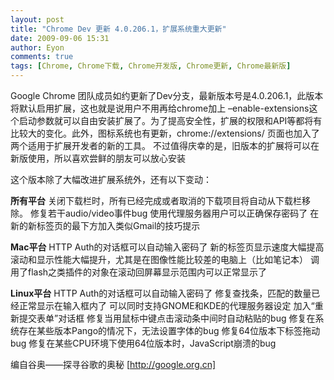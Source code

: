 ```yaml
---
layout: post
title: "Chrome Dev 更新 4.0.206.1，扩展系统重大更新"
date: 2009-09-06 15:31
author: Eyon
comments: true
tags: [Chrome, Chrome下载, Chrome开发版, Chrome更新, Chrome最新版]
---
```

Google Chrome 团队成员如约更新了Dev分支，最新版本号是4.0.206.1，此版本将默认启用扩展，这也就是说用户不用再给chrome加上 –enable-extensions这个启动参数就可以自由安装扩展了。为了提高安全性，扩展的权限和API等都将有比较大的变化。此外，图标系统也有更新，chrome://extensions/ 页面也加入了两个适用于扩展开发者的新的工具。
不过值得庆幸的是，旧版本的扩展将可以在新版使用，所以喜欢尝鲜的朋友可以放心安装

这个版本除了大幅改进扩展系统外，还有以下变动：

**所有平台**
关闭下载栏时，所有已经完成或者取消的下载项目将自动从下载栏移除。
修复若干audio/video事件bug
使用代理服务器用户可以正确保存密码了
在新的新标签页的最下方加入类似Gmail的技巧提示

**Mac平台**
HTTP Auth的对话框可以自动输入密码了
新的标签页显示速度大幅提高
滚动和显示性能大幅提升，尤其是在图像性能比较差的电脑上（比如笔记本）
调用了flash之类插件的对象在滚动回屏幕显示范围内可以正常显示了

**Linux平台**
HTTP Auth的对话框可以自动输入密码了
修复查找条，匹配的数量已经正常显示在输入框内了
可以同时支持GNOME和KDE的代理服务器设定
加入“重新提交表单”对话框
修复当用鼠标中键点击滚动条中间时自动粘贴的bug
修复在系统存在某些版本Pango的情况下，无法设置字体的bug
修复64位版本下标签拖动bug
修复在某些CPU环境下使用64位版本时，JavaScript崩溃的bug

编自谷奥——探寻谷歌的奥秘 [http://google.org.cn] 
